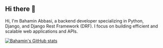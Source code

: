 ## Hi there 👋

Hi, I'm Bahamin Abbasi, a backend developer specializing in Python, Django, and Django Rest Framework (DRF). I focus on building efficient and scalable web applications and APIs.

[![Bahamin's GitHub stats](https://github-readme-stats.vercel.app/api?username=bahaminabbasi)](https://github.com/anuraghazra/github-readme-stats)
